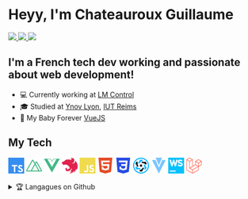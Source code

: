 # Heyy, I'm Chateauroux Guillaume

<p align="left">
  <a href="https://guillaumechx.dev/">
    <img src="https://img.shields.io/badge/WebSite-yellow?style=flat&logo=curl&labelColor=yellow">
  </a>
  
  <a href="https://www.linkedin.com/in/guillaume-chateauroux/">
    <img src="https://img.shields.io/badge/LinkedIn-blue?style=flat&logo=linkedin&labelColor=blue">
  </a>

  <a href="https://twitter.com/chxguillaume/">
    <img src="https://img.shields.io/twitter/follow/chxguillaume?color=blue&logoColor=blue">
  </a>
</p>

## I'm a French tech dev working and passionate about web development!

- 💻 Currently working at [LM Control](https://www.lmcontrol.com/fr/)
- 🎓 Studied at [Ynov Lyon](https://www.ynov.com/campus/lyon/), [IUT Reims](https://iut-info.univ-reims.fr/)
- 💖 My Baby Forever [VueJS](https://vuejs.org/)

## My Tech

<p>
  <img src="https://github.com/ChxGuillaume/ChxGuillaume/blob/main/logos/typescript.svg" height="32" width="32">
  <img src="https://github.com/ChxGuillaume/ChxGuillaume/blob/main/logos/nuxt-dot-js.svg" height="32" width="32">
  <img src="https://github.com/ChxGuillaume/ChxGuillaume/blob/main/logos/vue-dot-js.svg" height="32" width="32">
  <img src="https://github.com/ChxGuillaume/ChxGuillaume/blob/main/logos/nestjs.svg" height="32" width="32">
  <img src="https://github.com/ChxGuillaume/ChxGuillaume/blob/main/logos/javascript.svg" height="32" width="32">
  <img src="https://github.com/ChxGuillaume/ChxGuillaume/blob/main/logos/html5.svg" height="32" width="32">
  <img src="https://github.com/ChxGuillaume/ChxGuillaume/blob/main/logos/css3.svg" height="32" width="32">
  <img src="https://github.com/ChxGuillaume/ChxGuillaume/blob/main/logos/quasar.svg" height="32" width="32">
  <img src="https://github.com/ChxGuillaume/ChxGuillaume/blob/main/logos/vuetify.svg" height="32" width="32">
  <img src="https://github.com/ChxGuillaume/ChxGuillaume/blob/main/logos/webstorm.svg" height="32" width="32">
  <!-- <img src="https://github.com/ChxGuillaume/ChxGuillaume/blob/main/logos/php.svg" height="32" width="32"> -->
  <img src="https://github.com/ChxGuillaume/ChxGuillaume/blob/main/logos/laravel.svg" height="32" width="32">
  <!-- <img src="https://github.com/ChxGuillaume/ChxGuillaume/blob/main/logos/phpstorm.svg" height="32" width="32"> -->
  <!-- <img src="https://github.com/ChxGuillaume/ChxGuillaume/blob/main/logos/adobephotoshop.svg" height="32" width="32"> -->
</p>

<details>
  <summary>🏆 Langagues on Github</summary>

  [![Top Langs](https://github-readme-stats.vercel.app/api/top-langs/?username=ChxGuillaume&layout=compact&theme=github_dark)](https://github.com/ChxGuillaume)
</details>

<!--
**ChxGuillaume/ChxGuillaume** is a ✨ _special_ ✨ repository because its `README.md` (this file) appears on your GitHub profile.

Here are some ideas to get you started:

- 🔭 I’m currently working on ...
- 🌱 I’m currently learning ...
- 👯 I’m looking to collaborate on ...
- 🤔 I’m looking for help with ...
- 💬 Ask me about ...
- 📫 How to reach me: ...
- 😄 Pronouns: ...
- ⚡ Fun fact: ...
-->
